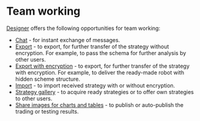 # Team working

[Designer](Designer.md) offers the following opportunities for team working:

- [Chat](Designer_Chat.md) \- for instant exchange of messages.
- [Export](Designer_Export_strategies.md) \- to export, for further transfer of the strategy without encryption. For example, to pass the schema for further analysis by other users.
- [Export with encryption](Designer_Encryption.md) \- to export, for further transfer of the strategy with encryption. For example, to deliver the ready\-made robot with hidden scheme structure.
- [Import](Designer_Import_strategies.md) \- to import received strategy with or without encryption.
- [Strategy gallery](Designer_Gallery_of_strategies.md) \- to acquire ready strategies or to offer own strategies to other users.
- [Share images for charts and tables](Designer_publish.md) \- to publish or auto\-publish the trading or testing results.
